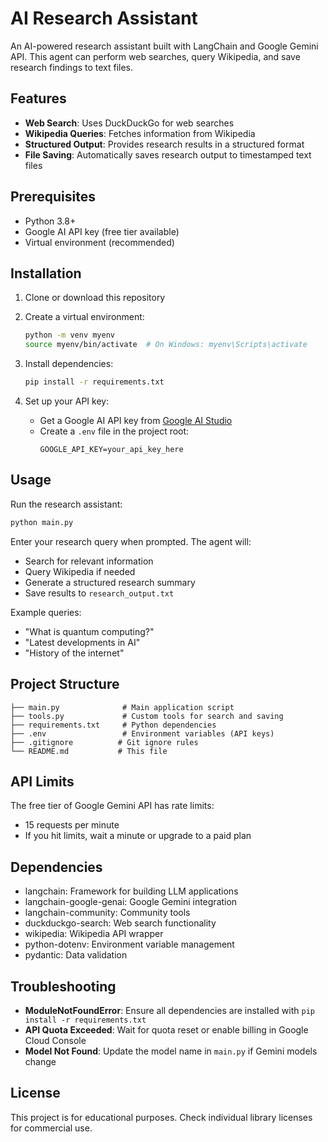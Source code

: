 # AI Research Assistant

An AI-powered research assistant built with LangChain and Google Gemini API. This agent can perform web searches, query Wikipedia, and save research findings to text files.

## Features

- **Web Search**: Uses DuckDuckGo for web searches
- **Wikipedia Queries**: Fetches information from Wikipedia
- **Structured Output**: Provides research results in a structured format
- **File Saving**: Automatically saves research output to timestamped text files

## Prerequisites

- Python 3.8+
- Google AI API key (free tier available)
- Virtual environment (recommended)

## Installation

1. Clone or download this repository
2. Create a virtual environment:
   ```bash
   python -m venv myenv
   source myenv/bin/activate  # On Windows: myenv\Scripts\activate
   ```

3. Install dependencies:
   ```bash
   pip install -r requirements.txt
   ```

4. Set up your API key:
   - Get a Google AI API key from [Google AI Studio](https://makersuite.google.com/app/apikey)
   - Create a `.env` file in the project root:
     ```
     GOOGLE_API_KEY=your_api_key_here
     ```

## Usage

Run the research assistant:

```bash
python main.py
```

Enter your research query when prompted. The agent will:
- Search for relevant information
- Query Wikipedia if needed
- Generate a structured research summary
- Save results to `research_output.txt`

Example queries:
- "What is quantum computing?"
- "Latest developments in AI"
- "History of the internet"

## Project Structure

```
├── main.py              # Main application script
├── tools.py             # Custom tools for search and saving
├── requirements.txt     # Python dependencies
├── .env                 # Environment variables (API keys)
├── .gitignore          # Git ignore rules
└── README.md           # This file
```

## API Limits

The free tier of Google Gemini API has rate limits:
- 15 requests per minute
- If you hit limits, wait a minute or upgrade to a paid plan

## Dependencies

- langchain: Framework for building LLM applications
- langchain-google-genai: Google Gemini integration
- langchain-community: Community tools
- duckduckgo-search: Web search functionality
- wikipedia: Wikipedia API wrapper
- python-dotenv: Environment variable management
- pydantic: Data validation

## Troubleshooting

- **ModuleNotFoundError**: Ensure all dependencies are installed with `pip install -r requirements.txt`
- **API Quota Exceeded**: Wait for quota reset or enable billing in Google Cloud Console
- **Model Not Found**: Update the model name in `main.py` if Gemini models change

## License

This project is for educational purposes. Check individual library licenses for commercial use.